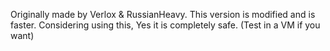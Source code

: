 Originally made by Verlox & RussianHeavy.
This version is modified and is faster. Considering using this, Yes it is completely safe. (Test in a VM if you want)
